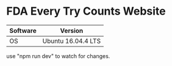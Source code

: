 # FDA Every Try Counts Website

| Software      | Version            |
| ------------- |:------------------:|
| OS            | Ubuntu 16.04.4 LTS | 

use "npm run dev" to watch for changes.